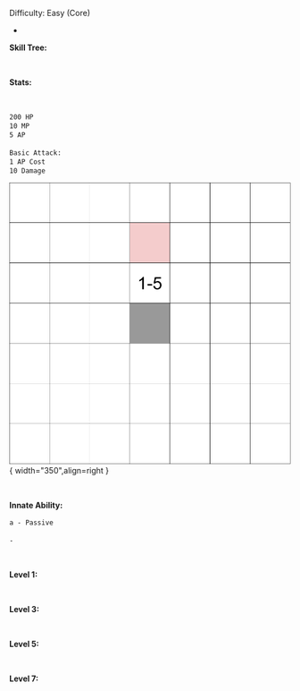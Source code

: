 
Difficulty: Easy (Core)

- 

**Skill Tree:**

<br>

**Stats:**

<br>

<div class="grid" markdown>

```
200 HP
10 MP
5 AP

Basic Attack:
1 AP Cost
10 Damage
```

![Single5.png](/rangeImages/Single5.png){ width="350",align=right }
</div>

<br>

**Innate Ability:**

```
a - Passive

-
```

<br>

**Level 1:**

<br>

**Level 3:**

<br>

**Level 5:**

<br>

**Level 7:**

<br>
